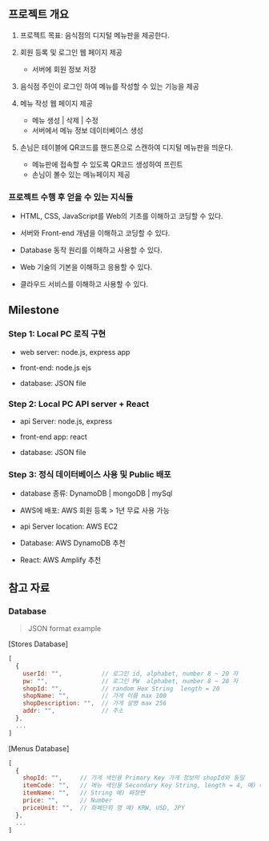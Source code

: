 ## 프로젝트 개요

1. 프로젝트 목표: 음식점의 디지털 메뉴판을 제공한다.

1. 회원 등록 및 로그인 웹 페이지 제공
    - 서버에 회원 정보 저장

1. 음식점 주인이 로그인 하여 메뉴를 작성할 수 있는 기능을 제공
    
1. 메뉴 작성 웹 페이지 제공 
    - 메뉴 생성 | 삭제 | 수정
    - 서버에서 메뉴 정보 데이터베이스 생성

1. 손님은 테이블에 QR코드를 핸드폰으로 스캔하여 디지털 메뉴판을 띄운다.
    - 메뉴판에 접속할 수 있도록 QR코드 생성하여 프린트
    - 손님이 볼수 있는 메뉴페이지 제공

### 프로젝트 수행 후 얻을 수 있는 지식들

- HTML, CSS, JavaScript를 Web의 기초를 이해하고 코딩할 수 있다.

- 서버와 Front-end 개념을 이해하고 코딩할 수 있다.

- Database 동작 원리를 이해하고 사용할 수 있다.

- Web 기술의 기본을 이해하고 응용할 수 있다.

- 클라우드 서비스를 이해하고 사용할 수 있다.

## Milestone

### Step 1: Local PC 로직 구현

- web server: node.js, express app

- front-end: node.js ejs

- database: JSON file


### Step 2: Local PC API server + React

- api Server: node.js, express

- front-end app: react

- database: JSON file

### Step 3: 정식 데이터베이스 사용 및 Public 배포

- database 종류: DynamoDB | mongoDB | mySql

- AWS에 배포: AWS 회원 등록 > 1년 무료 사용 가능

- api Server location: AWS EC2

- Database: AWS DynamoDB 추천

- React: AWS Amplify 추천

<div style="page-break-after: always;"></div>

## 참고 자료

### Database

> JSON format example

[Stores Database]
```js
[
  {
    userId: "",           // 로그인 id, alphabet, number 8 ~ 20 자
    pw: "",               // 로그인 PW  alphabet, number 8 ~ 20 자
    shopId: "",           // random Hex String  length = 20
    shopName: "",         // 가게 이름 max 100
    shopDescription: "",  // 가게 설명 max 256
    addr: "",             // 주소
  },
  ...
]
```

[Menus Database]
```js
[
  {
    shopId: "",     // 가게 색인용 Primary Key 가게 정보의 shopId와 동일
    itemCode: "",   // 메뉴 색인용 Secondary Key String, length = 4, 예) 0001 - Number String
    itemName: "",   // String 예) 짜장면
    price: "",      // Number
    priceUnit: "",  // 화폐단위 명 예) KRW, USD, JPY
  },
  ...
]
```
